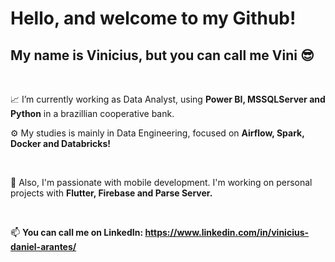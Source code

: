 # Hello, and welcome to my Github!
## My name is Vinicius, but you can call me Vini 😎

<br/>

📈 I’m currently working as Data Analyst, using **Power BI, MSSQLServer and Python** in a brazillian cooperative bank.

⚙️ My studies is mainly in Data Engineering, focused on **Airflow, Spark, Docker and Databricks!**

<br/>

:iphone: Also, I'm passionate with mobile development. I'm working on personal projects with **Flutter, Firebase and Parse Server.**

<br/>

📫 <b>You can call me on **LinkedIn**: <b/> https://www.linkedin.com/in/vinicius-daniel-arantes/

